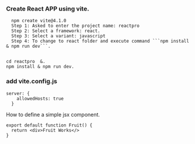 ### Create React APP using vite.  
      npm create vite@4.1.0  
      Step 1: Asked to enter the project name: reactpro    
      Step 2: Select a framework: react. 
      Step 3: Select a variant: javascript  
      Step 4: To change to react folder and execute command ```npm install & npm run dev```.  

```

cd reactpro  &. 
npm install & npm run dev. 

```
### add vite.config.js

```
server: {
    allowedHosts: true
  }
```

How to define a simple jsx component.  
```
export default function Fruit() {
  return <div>Fruit Works</>
}